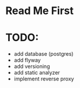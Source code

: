 # Read Me First

# TODO:
- add database (postgres)
- add flyway
- add versioning
- add static analyzer
- implement reverse proxy